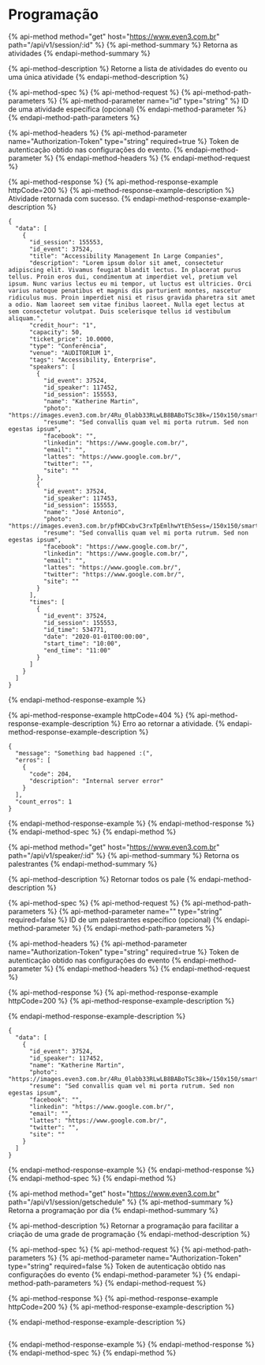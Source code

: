 # Programação

{% api-method method="get" host="https://www.even3.com.br" path="/api/v1/session/:id" %}
{% api-method-summary %}
Retorna as atividades
{% endapi-method-summary %}

{% api-method-description %}
Retorne a lista de atividades do evento ou uma única atividade
{% endapi-method-description %}

{% api-method-spec %}
{% api-method-request %}
{% api-method-path-parameters %}
{% api-method-parameter name="id" type="string" %}
ID de uma atividade específica \(opcional\)
{% endapi-method-parameter %}
{% endapi-method-path-parameters %}

{% api-method-headers %}
{% api-method-parameter name="Authorization-Token" type="string" required=true %}
Token de autenticação obtido nas configurações do evento.
{% endapi-method-parameter %}
{% endapi-method-headers %}
{% endapi-method-request %}

{% api-method-response %}
{% api-method-response-example httpCode=200 %}
{% api-method-response-example-description %}
Atividade retornada com sucesso.
{% endapi-method-response-example-description %}

```
{
  "data": [
    {
      "id_session": 155553,
      "id_event": 37524,
      "title": "Accessibility Management In Large Companies",
      "description": "Lorem ipsum dolor sit amet, consectetur adipiscing elit. Vivamus feugiat blandit lectus. In placerat purus tellus. Proin eros dui, condimentum at imperdiet vel, pretium vel ipsum. Nunc varius lectus eu mi tempor, ut luctus est ultricies. Orci varius natoque penatibus et magnis dis parturient montes, nascetur ridiculus mus. Proin imperdiet nisi et risus gravida pharetra sit amet a odio. Nam laoreet sem vitae finibus laoreet. Nulla eget lectus at sem consectetur volutpat. Duis scelerisque tellus id vestibulum aliquam.",
      "credit_hour": "1",
      "capacity": 50,
      "ticket_price": 10.0000,
      "type": "Conferência",
      "venue": "AUDITORIUM 1",
      "tags": "Accessibility, Enterprise",
      "speakers": [
        {
          "id_event": 37524,
          "id_speaker": 117452,
          "id_session": 155553,
          "name": "Katherine Martin",
          "photo": "https://images.even3.com.br/4Ru_0labb33RLwLB8BABoTSc38k=/150x150/smart/even3.blob.core.windows.net/geral/1.f8ee65f357fe420ead67.jpeg",
          "resume": "Sed convallis quam vel mi porta rutrum. Sed non egestas ipsum",
          "facebook": "",
          "linkedin": "https://www.google.com.br/",
          "email": "",
          "lattes": "https://www.google.com.br/",
          "twitter": "",
          "site": ""
        },
        {
          "id_event": 37524,
          "id_speaker": 117453,
          "id_session": 155553,
          "name": "José Antonio",
          "photo": "https://images.even3.com.br/pfHDCxbvC3rxTpEmlhwYtEh5ess=/150x150/smart/even3.blob.core.windows.net/geral/image.e75181cc624d4cd49b6b.jpeg",
          "resume": "Sed convallis quam vel mi porta rutrum. Sed non egestas ipsum",
          "facebook": "https://www.google.com.br/",
          "linkedin": "https://www.google.com.br/",
          "email": "",
          "lattes": "https://www.google.com.br/",
          "twitter": "https://www.google.com.br/",
          "site": ""
        }
      ],
      "times": [
        {
          "id_event": 37524,
          "id_session": 155553,
          "id_time": 534771,
          "date": "2020-01-01T00:00:00",
          "start_time": "10:00",
          "end_time": "11:00"
        }
      ]
    }
  ]
}
```
{% endapi-method-response-example %}

{% api-method-response-example httpCode=404 %}
{% api-method-response-example-description %}
Erro ao retornar a atividade.
{% endapi-method-response-example-description %}

```
{
  "message": "Something bad happened :(",
  "erros": [
    {
      "code": 204,
      "description": "Internal server error"
    }
  ],
  "count_erros": 1
}
```
{% endapi-method-response-example %}
{% endapi-method-response %}
{% endapi-method-spec %}
{% endapi-method %}

{% api-method method="get" host="https://www.even3.com.br" path="/api/v1/speaker/:id" %}
{% api-method-summary %}
Retorna os palestrantes
{% endapi-method-summary %}

{% api-method-description %}
Retornar todos os pale
{% endapi-method-description %}

{% api-method-spec %}
{% api-method-request %}
{% api-method-path-parameters %}
{% api-method-parameter name="" type="string" required=false %}
ID de um palestrantes específico \(opcional\)
{% endapi-method-parameter %}
{% endapi-method-path-parameters %}

{% api-method-headers %}
{% api-method-parameter name="Authorization-Token" type="string" required=true %}
Token de autenticação obtido nas configurações do evento
{% endapi-method-parameter %}
{% endapi-method-headers %}
{% endapi-method-request %}

{% api-method-response %}
{% api-method-response-example httpCode=200 %}
{% api-method-response-example-description %}

{% endapi-method-response-example-description %}

```
{
  "data": [
    {
      "id_event": 37524,
      "id_speaker": 117452,
      "name": "Katherine Martin",
      "photo": "https://images.even3.com.br/4Ru_0labb33RLwLB8BABoTSc38k=/150x150/smart/even3.blob.core.windows.net/geral/1.f8ee65f357fe420ead67.jpeg",
      "resume": "Sed convallis quam vel mi porta rutrum. Sed non egestas ipsum",
      "facebook": "",
      "linkedin": "https://www.google.com.br/",
      "email": "",
      "lattes": "https://www.google.com.br/",
      "twitter": "",
      "site": ""
    }
  ]
}
```
{% endapi-method-response-example %}
{% endapi-method-response %}
{% endapi-method-spec %}
{% endapi-method %}

{% api-method method="get" host="https://www.even3.com.br" path="/api/v1/session/getschedule" %}
{% api-method-summary %}
Retorna a programação por dia
{% endapi-method-summary %}

{% api-method-description %}
Retornar a programação para facilitar a criação de uma grade de programação
{% endapi-method-description %}

{% api-method-spec %}
{% api-method-request %}
{% api-method-path-parameters %}
{% api-method-parameter name="Authorization-Token" type="string" required=false %}
Token de autenticação obtido nas configurações do evento
{% endapi-method-parameter %}
{% endapi-method-path-parameters %}
{% endapi-method-request %}

{% api-method-response %}
{% api-method-response-example httpCode=200 %}
{% api-method-response-example-description %}

{% endapi-method-response-example-description %}

```

```
{% endapi-method-response-example %}
{% endapi-method-response %}
{% endapi-method-spec %}
{% endapi-method %}

